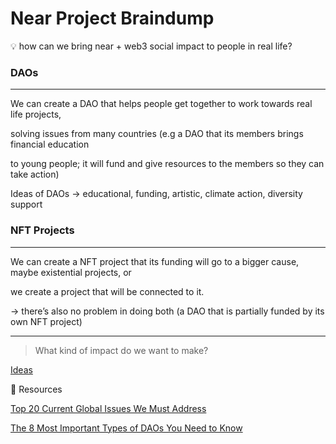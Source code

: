 # Near Project Braindump

<aside>
💡 how can we bring near + web3 social impact to people in real life?

</aside>

### DAOs

---

We can create a DAO that helps people get together to work towards real life projects, 

solving issues from many countries (e.g a DAO that its members brings financial education

to young people; it will fund and give resources to the members so they can take action)

Ideas of DAOs → educational, funding, artistic, climate action, diversity support

### NFT Projects

---

We can create a NFT project that its funding will go to a bigger cause, maybe existential projects, or

we create a project that will be connected to it.

→ there’s also no problem in doing both (a DAO that is partially funded by its own NFT project)

---

> What kind of impact do we want to make?
> 

[Ideas](Near%20Project%20Braindump%206a12421ba633410ba3e6a47b95df4b2b/Ideas%207a251c1cefa447aeb12b1d0b60f31e0f.csv)

<aside>
📌 Resources

</aside>

[Top 20 Current Global Issues We Must Address](https://www.humanrightscareers.com/issues/current-global-issues/)

[The 8 Most Important Types of DAOs You Need to Know](https://www.alchemy.com/blog/types-of-daos)